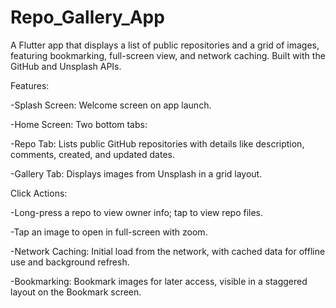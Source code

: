 # Repo_Gallery_App

A Flutter app that displays a list of public repositories and a grid of images, featuring bookmarking, full-screen view, and network caching. Built with the GitHub and Unsplash APIs.

Features:

-Splash Screen: Welcome screen on app launch.

-Home Screen: Two bottom tabs:

-Repo Tab: Lists public GitHub repositories with details like description, comments, created, and updated dates.

-Gallery Tab: Displays images from Unsplash in a grid layout.

Click Actions:

-Long-press a repo to view owner info; tap to view repo files.

-Tap an image to open in full-screen with zoom.

-Network Caching: Initial load from the network, with cached data for offline use and background refresh.

-Bookmarking: Bookmark images for later access, visible in a staggered layout on the Bookmark screen.
